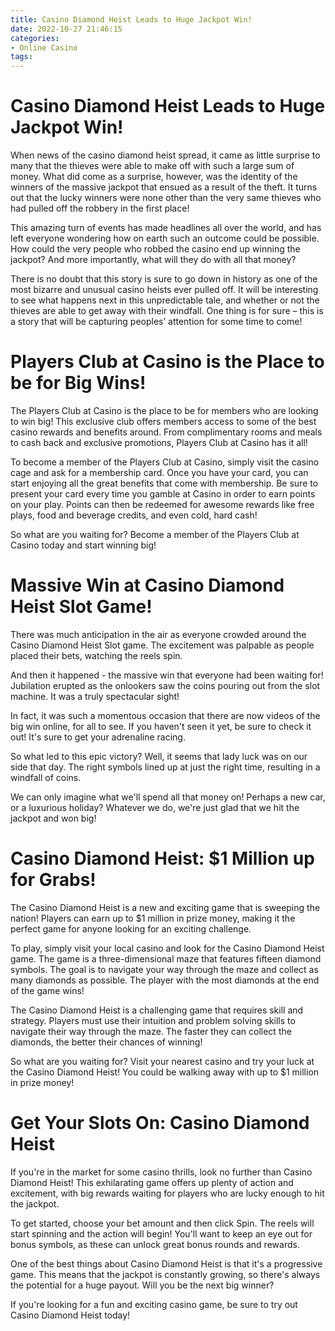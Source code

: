 ```yaml
---
title: Casino Diamond Heist Leads to Huge Jackpot Win!
date: 2022-10-27 21:46:15
categories:
- Online Casino
tags:
---
```



#  Casino Diamond Heist Leads to Huge Jackpot Win!

When news of the casino diamond heist spread, it came as little surprise to many that the thieves were able to make off with such a large sum of money. What did come as a surprise, however, was the identity of the winners of the massive jackpot that ensued as a result of the theft. It turns out that the lucky winners were none other than the very same thieves who had pulled off the robbery in the first place!

This amazing turn of events has made headlines all over the world, and has left everyone wondering how on earth such an outcome could be possible. How could the very people who robbed the casino end up winning the jackpot? And more importantly, what will they do with all that money?

There is no doubt that this story is sure to go down in history as one of the most bizarre and unusual casino heists ever pulled off. It will be interesting to see what happens next in this unpredictable tale, and whether or not the thieves are able to get away with their windfall. One thing is for sure – this is a story that will be capturing peoples’ attention for some time to come!

#  Players Club at Casino is the Place to be for Big Wins!

The Players Club at Casino is the place to be for members who are looking to win big! This exclusive club offers members access to some of the best casino rewards and benefits around. From complimentary rooms and meals to cash back and exclusive promotions, Players Club at Casino has it all!

To become a member of the Players Club at Casino, simply visit the casino cage and ask for a membership card. Once you have your card, you can start enjoying all the great benefits that come with membership. Be sure to present your card every time you gamble at Casino in order to earn points on your play. Points can then be redeemed for awesome rewards like free plays, food and beverage credits, and even cold, hard cash!

So what are you waiting for? Become a member of the Players Club at Casino today and start winning big!

#  Massive Win at Casino Diamond Heist Slot Game!

There was much anticipation in the air as everyone crowded around the Casino Diamond Heist Slot game. The excitement was palpable as people placed their bets, watching the reels spin.

And then it happened - the massive win that everyone had been waiting for! Jubilation erupted as the onlookers saw the coins pouring out from the slot machine. It was a truly spectacular sight!

In fact, it was such a momentous occasion that there are now videos of the big win online, for all to see. If you haven't seen it yet, be sure to check it out! It's sure to get your adrenaline racing.

So what led to this epic victory? Well, it seems that lady luck was on our side that day. The right symbols lined up at just the right time, resulting in a windfall of coins.

We can only imagine what we'll spend all that money on! Perhaps a new car, or a luxurious holiday? Whatever we do, we're just glad that we hit the jackpot and won big!

#  Casino Diamond Heist: $1 Million up for Grabs!

The Casino Diamond Heist is a new and exciting game that is sweeping the nation! Players can earn up to $1 million in prize money, making it the perfect game for anyone looking for an exciting challenge.

To play, simply visit your local casino and look for the Casino Diamond Heist game. The game is a three-dimensional maze that features fifteen diamond symbols. The goal is to navigate your way through the maze and collect as many diamonds as possible. The player with the most diamonds at the end of the game wins!

The Casino Diamond Heist is a challenging game that requires skill and strategy. Players must use their intuition and problem solving skills to navigate their way through the maze. The faster they can collect the diamonds, the better their chances of winning!

So what are you waiting for? Visit your nearest casino and try your luck at the Casino Diamond Heist! You could be walking away with up to $1 million in prize money!

#  Get Your Slots On: Casino Diamond Heist

If you're in the market for some casino thrills, look no further than Casino Diamond Heist! This exhilarating game offers up plenty of action and excitement, with big rewards waiting for players who are lucky enough to hit the jackpot.

To get started, choose your bet amount and then click Spin. The reels will start spinning and the action will begin! You'll want to keep an eye out for bonus symbols, as these can unlock great bonus rounds and rewards.

One of the best things about Casino Diamond Heist is that it's a progressive game. This means that the jackpot is constantly growing, so there's always the potential for a huge payout. Will you be the next big winner?

If you're looking for a fun and exciting casino game, be sure to try out Casino Diamond Heist today!